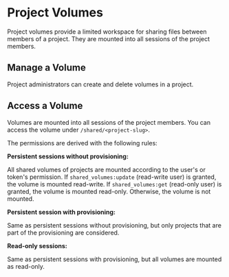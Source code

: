 <!--
 ~ SPDX-FileCopyrightText: Copyright DB InfraGO AG and contributors
 ~ SPDX-License-Identifier: Apache-2.0
 -->

# Project Volumes

Project volumes provide a limited workspace for sharing files between members
of a project. They are mounted into all sessions of the project members.

## Manage a Volume

Project administrators can create and delete volumes in a project.

## Access a Volume

Volumes are mounted into all sessions of the project members. You can access
the volume under `/shared/<project-slug>`.

The permissions are derived with the following rules:

**Persistent sessions without provisioning:**

All shared volumes of projects are mounted according to the user's or token's
permission. If `shared_volumes:update` (read-write user) is granted, the volume
is mounted read-write. If `shared_volumes:get` (read-only user) is granted, the
volume is mounted read-only. Otherwise, the volume is not mounted.

**Persistent session with provisioning:**

Same as persistent sessions without provisioning, but only projects that are
part of the provisioning are considered.

**Read-only sessions:**

Same as persistent sessions with provisioning, but all volumes are mounted as
read-only.
